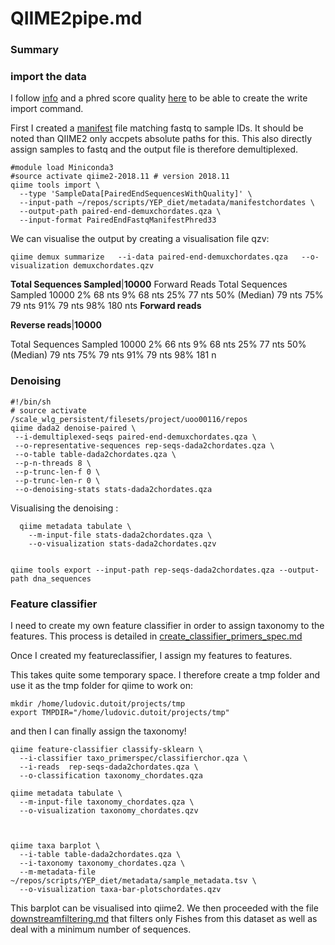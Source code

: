 # QIIME2pipe.md

 
### Summary

### import the data

I follow [info](https://docs.qiime2.org/2018.11/tutorials/importing/#manifest-file) and a phred score quality [here](https://www.drive5.com/usearch/manual/quality_score.html) to be able to create the write import command.

First I created a [manifest](metadata/manifestchordates) file matching fastq to sample IDs. It should be noted than QIIME2 only accpets absolute paths for this. This also directly assign samples to fastq and the output file is therefore demultiplexed.

```
#module load Miniconda3
#source activate qiime2-2018.11 # version 2018.11
qiime tools import \
  --type 'SampleData[PairedEndSequencesWithQuality]' \
  --input-path ~/repos/scripts/YEP_diet/metadata/manifestchordates \
  --output-path paired-end-demuxchordates.qza \
  --input-format PairedEndFastqManifestPhred33
```
We can visualise the output by creating a visualisation file qzv:

```
qiime demux summarize   --i-data paired-end-demuxchordates.qza   --o-visualization demuxchordates.qzv
```


**Total Sequences Sampled**|**10000**
Forward Reads
Total Sequences Sampled 10000
2%  68 nts
9%  68 nts
25% 77 nts
50% (Median)  79 nts
75% 79 nts
91% 79 nts
98% 180 nts
**Forward reads**


**Reverse reads**|**10000**

Total Sequences Sampled 10000
2%  66 nts
9%  68 nts
25% 77 nts
50% (Median)  79 nts
75% 79 nts
91% 79 nts
98% 181 n

### Denoising

```
#!/bin/sh
# source activate /scale_wlg_persistent/filesets/project/uoo00116/repos
qiime dada2 denoise-paired \
 --i-demultiplexed-seqs paired-end-demuxchordates.qza \
 --o-representative-sequences rep-seqs-dada2chordates.qza \
 --o-table table-dada2chordates.qza \
 --p-n-threads 8 \
 --p-trunc-len-f 0 \
 --p-trunc-len-r 0 \
 --o-denoising-stats stats-dada2chordates.qza 
```

Visualising the denoising :


```
  qiime metadata tabulate \
    --m-input-file stats-dada2chordates.qza \
    --o-visualization stats-dada2chordates.qzv


qiime tools export --input-path rep-seqs-dada2chordates.qza --output-path dna_sequences
```


### Feature classifier

I need to create my own feature classifier in order to assign taxonomy to the features. This process is detailed in [create_classifier_primers_spec.md](create_classifier_primers_spec.md)


Once I created my featureclassifier, I assign my features to features.

 This takes quite some temporary space. I therefore create a tmp folder and use it as the tmp folder for qiime to work on:

```
mkdir /home/ludovic.dutoit/projects/tmp
export TMPDIR="/home/ludovic.dutoit/projects/tmp"
```

and then  I can finally assign the taxonomy!


```
qiime feature-classifier classify-sklearn \
  --i-classifier taxo_primerspec/classifierchor.qza \
  --i-reads  rep-seqs-dada2chordates.qza \
  --o-classification taxonomy_chordates.qza

qiime metadata tabulate \
  --m-input-file taxonomy_chordates.qza \
  --o-visualization taxonomy_chordates.qzv



qiime taxa barplot \
  --i-table table-dada2chordates.qza \
  --i-taxonomy taxonomy_chordates.qza \
  --m-metadata-file ~/repos/scripts/YEP_diet/metadata/sample_metadata.tsv \
  --o-visualization taxa-bar-plotschordates.qzv
```
This barplot can be visualised into qiime2. We then proceeded with the file [downstreamfiltering.md](downstreamfiltering.md) that filters only Fishes from this dataset as well as deal with a minimum number of sequences.
